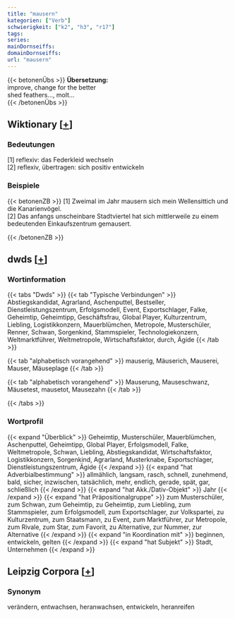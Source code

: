 ```yaml
---
title: "mausern"
kategorien: ["Verb"]
schwierigkeit: ["k2", "h3", "r17"]
tags:
series:
mainDornseiffs:
domainDornseiffs:
url: "mausern"
---
```


{{< betonenÜbs >}}
**Übersetzung:**  
improve, change for the better  
shed feathers..., molt...  
{{< /betonenÜbs >}}

## Wiktionary [[+](https://de.wiktionary.org/wiki/mausern)]

### Bedeutungen
[1] reflexiv: das Federkleid wechseln  
[2] reflexiv, übertragen: sich positiv entwickeln  

### Beispiele
{{< betonenZB >}}
[1] Zweimal im Jahr mausern sich mein Wellensittich und die Kanarienvögel.  
[2] Das anfangs unscheinbare Stadtviertel hat sich mittlerweile zu einem bedeutenden Einkaufszentrum gemausert.  

{{< /betonenZB >}}


## dwds [[+](https://www.dwds.de/wb/mausern)]

### Wortinformation
{{< tabs "Dwds" >}}
{{< tab "Typische Verbindungen" >}}
Abstiegskandidat, Agrarland, Aschenputtel, Bestseller, Dienstleistungszentrum, Erfolgsmodell, Event, Exportschlager, Falke, Geheimtip, Geheimtipp, Geschäftsfrau, Global Player, Kulturzentrum, Liebling, Logistikkonzern, Mauerblümchen, Metropole, Musterschüler, Renner, Schwan, Sorgenkind, Stammspieler, Technologiekonzern, Weltmarktführer, Weltmetropole, Wirtschaftsfaktor, durch, Ägide
{{< /tab >}}

{{< tab "alphabetisch vorangehend" >}}
mauserig, Mäuserich, Mauserei, Mauser, Mäuseplage
{{< /tab >}}

{{< tab "alphabetisch vorangehend" >}}
Mauserung, Mauseschwanz, Mäusetest, mausetot, Mausezahn
{{< /tab >}}

{{< /tabs >}}

### Wortprofil
{{< expand "Überblick" >}} Geheimtip, Musterschüler, Mauerblümchen, Aschenputtel, Geheimtipp, Global Player, Erfolgsmodell, Falke, Weltmetropole, Schwan, Liebling, Abstiegskandidat, Wirtschaftsfaktor, Logistikkonzern, Sorgenkind, Agrarland, Musterknabe, Exportschlager, Dienstleistungszentrum, Ägide {{< /expand >}}
{{< expand "hat Adverbialbestimmung" >}} allmählich, langsam, rasch, schnell, zunehmend, bald, sicher, inzwischen, tatsächlich, mehr, endlich, gerade, spät, gar, schließlich {{< /expand >}}
{{< expand "hat Akk./Dativ-Objekt" >}} Jahr {{< /expand >}}
{{< expand "hat Präpositionalgruppe" >}} zum Musterschüler, zum Schwan, zum Geheimtip, zu Geheimtip, zum Liebling, zum Stammspieler, zum Erfolgsmodell, zum Exportschlager, zur Volkspartei, zu Kulturzentrum, zum Staatsmann, zu Event, zum Marktführer, zur Metropole, zum Rivale, zum Star, zum Favorit, zu Alternative, zur Nummer, zur Alternative {{< /expand >}}
{{< expand "in Koordination mit" >}} beginnen, entwickeln, gelten {{< /expand >}}
{{< expand "hat Subjekt" >}} Stadt, Unternehmen {{< /expand >}}

## Leipzig Corpora [[+](https://corpora.uni-leipzig.de/en/res?word=mausern&corpusId=deu_newscrawl-public_2018)]


### Synonym
verändern, entwachsen, heranwachsen, entwickeln, heranreifen

